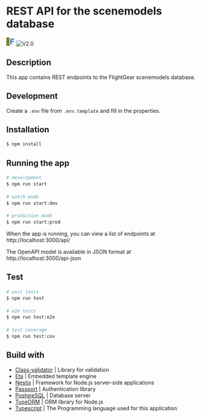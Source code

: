 # REST API for the scenemodels database

<img src="./FlightGear_logo.svg" alt="FlightGear logo" height="22"></img>
![V2.0](https://img.shields.io/static/v1?label=Scenemodel+API&message=V2.0&color=blue&logo=OpenAPI+Initiative)


## Description

This app contains REST endpoints to the FlightGear scenemodels database.


## Development

Create a `.env` file from `.env.template` and fill in the properties.


## Installation

```bash
$ npm install
```


## Running the app

```bash
# development
$ npm run start

# watch mode
$ npm run start:dev

# production mode
$ npm run start:prod
```

When the app is running, you can view a list of endpoints at http://localhost:3000/api/

The OpenAPI model is available in JSON format at http://localhost:3000/api-json


## Test

```bash
# unit tests
$ npm run test

# e2e tests
$ npm run test:e2e

# test coverage
$ npm run test:cov
```


## Build with

- [Class-validator](https://github.com/typestack/class-validator) | Library for validation
- [Eta](https://eta.js.org/) | Embedded template engine
- [Nestjs](https://nestjs.com/) | Framework for Node.js server-side applications
- [Passport](http://www.passportjs.org/) | Authentication library
- [PostgreSQL](https://www.postgresql.org/) | Database server
- [TypeORM](https://typeorm.io/) | ORM library for Node.js
- [Typescript](https://www.typescriptlang.org/) | The Programming language used for this application
